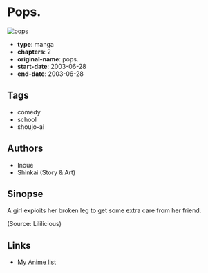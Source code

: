 # Pops.

![pops](https://cdn.myanimelist.net/images/manga/2/9908.jpg)

-   **type**: manga
-   **chapters**: 2
-   **original-name**: pops.
-   **start-date**: 2003-06-28
-   **end-date**: 2003-06-28

## Tags

-   comedy
-   school
-   shoujo-ai

## Authors

-   Inoue
-   Shinkai (Story & Art)

## Sinopse

A girl exploits her broken leg to get some extra care from her friend.

(Source: Lililicious)

## Links

-   [My Anime list](https://myanimelist.net/manga/7308/Pops)
